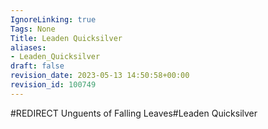 ```yaml
---
IgnoreLinking: true
Tags: None
Title: Leaden Quicksilver
aliases:
- Leaden_Quicksilver
draft: false
revision_date: 2023-05-13 14:50:58+00:00
revision_id: 100749
---
```


#REDIRECT Unguents of Falling Leaves#Leaden Quicksilver
